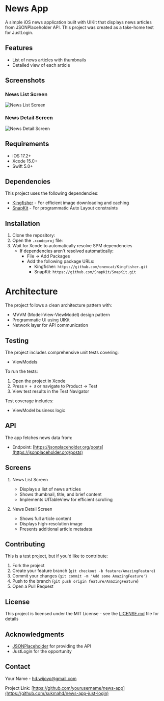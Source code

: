 # News App

A simple iOS news application built with UIKit that displays news articles from JSONPlaceholder API. This project was created as a take-home test for JustLogin.

## Features

- List of news articles with thumbnails
- Detailed view of each article

## Screenshots

### News List Screen

![News List Screen](ScreenShot/ss1.png)

### News Detail Screen

![News Detail Screen](ScreenShot/ss2.png)

## Requirements

- iOS 17.2+
- Xcode 15.0+
- Swift 5.0+

## Dependencies

This project uses the following dependencies:

- [Kingfisher](https://github.com/onevcat/Kingfisher) - For efficient image downloading and caching
- [SnapKit](https://github.com/SnapKit/SnapKit) - For programmatic Auto Layout constraints

## Installation

1. Clone the repository:
2. Open the `.xcodeproj` file:
3. Wait for Xcode to automatically resolve SPM dependencies
   - If dependencies aren't resolved automatically:
     - File → Add Packages
     - Add the following package URLs:
       - Kingfisher: `https://github.com/onevcat/Kingfisher.git`
       - SnapKit: `https://github.com/SnapKit/SnapKit.git`

# Architecture

The project follows a clean architecture pattern with:

- MVVM (Model-View-ViewModel) design pattern
- Programmatic UI using UIKit
- Network layer for API communication

## Testing

The project includes comprehensive unit tests covering:

- ViewModels

To run the tests:

1. Open the project in Xcode
2. Press `⌘ + U` or navigate to Product → Test
3. View test results in the Test Navigator

Test coverage includes:

- ViewModel business logic

## API

The app fetches news data from:

- Endpoint: [https://jsonplaceholder.org/posts](https://jsonplaceholder.org/posts)

## Screens

1. News List Screen

   - Displays a list of news articles
   - Shows thumbnail, title, and brief content
   - Implements UITableView for efficient scrolling

2. News Detail Screen
   - Shows full article content
   - Displays high-resolution image
   - Presents additional article metadata

## Contributing

This is a test project, but if you'd like to contribute:

1. Fork the project
2. Create your feature branch (`git checkout -b feature/AmazingFeature`)
3. Commit your changes (`git commit -m 'Add some AmazingFeature'`)
4. Push to the branch (`git push origin feature/AmazingFeature`)
5. Open a Pull Request

## License

This project is licensed under the MIT License - see the [LICENSE.md](LICENSE.md) file for details

## Acknowledgments

- [JSONPlaceholder](https://jsonplaceholder.org/) for providing the API
- JustLogin for the opportunity

## Contact

Your Name - hd.wijoyo@gmail.com

Project Link: [https://github.com/yourusername/news-app](https://github.com/sukmahd/news-app-just-login)

